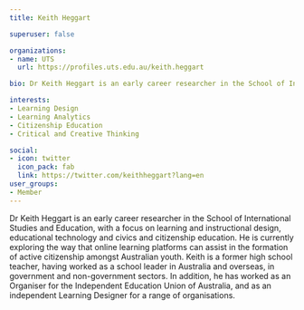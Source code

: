 ```yaml
---
title: Keith Heggart

superuser: false 

organizations:
- name: UTS
  url: https://profiles.uts.edu.au/keith.heggart

bio: Dr Keith Heggart is an early career researcher in the School of International Studies and Education, with a focus on learning and instructional design, educational technology and civics and citizenship education.

interests:
- Learning Design
- Learning Analytics
- Citizenship Education 
- Critical and Creative Thinking

social:
- icon: twitter
  icon_pack: fab
  link: https://twitter.com/keithheggart?lang=en
user_groups: 
- Member
---
```

Dr Keith Heggart is an early career researcher in the School of International Studies and Education, with a focus on learning and instructional design, educational technology and civics and citizenship education. He is currently exploring the way that online learning platforms can assist in the formation of active citizenship amongst Australian youth. Keith is a former high school teacher, having worked as a school leader in Australia and overseas, in government and non-government sectors. In addition, he has worked as an Organiser for the Independent Education Union of Australia, and as an independent Learning Designer for a range of organisations.
